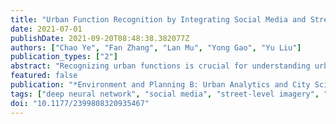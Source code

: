 ```yaml
---
title: "Urban Function Recognition by Integrating Social Media and Street-Level Imagery"
date: 2021-07-01
publishDate: 2021-09-20T08:48:38.382077Z
authors: ["Chao Ye", "Fan Zhang", "Lan Mu", "Yong Gao", "Yu Liu"]
publication_types: ["2"]
abstract: "Recognizing urban functions is crucial for understanding urban spatial structures and urban planning. Previous work has investigated urban functions based on human activities that were derived from mobile phone positioning data, check-in data, taxi data, etc. However, urban functions can only be comprehensively sensed from both human activities and the physical environment together. To do so, a deep learning method was proposed to predict urban functions by integrating social media data and street-level imagery. The verbs extracted from social media posts were taken as the proxy for human activities, and we identified urban physical environmental information from street-level imagery. Then urban functions were uncovered from both the verbs in terms of human activities and street-level imagery from the perspective of the physical environment. Twelve types of urban function were recognized by verbs in social media posts, which were then improved by integrating street-level imagery within the 5th Ring Road of Beijing, China. The experiment demonstrated that verbs as direct proxies for human activities can avoid noise, and the multi-source data integration eliminated biases caused by a single data source. This work provides a comprehensive understanding of urban structure and dynamics for urban management and planning."
featured: false
publication: "*Environment and Planning B: Urban Analytics and City Science*"
tags: ["deep neural network", "social media", "street-level imagery", "Urban function"]
doi: "10.1177/2399808320935467"
---
```


